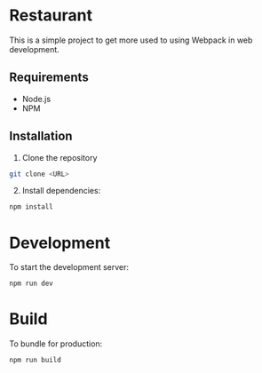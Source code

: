 # Restaurant

This is a simple project to get more used to using Webpack in web development.

## Requirements

-   Node.js
-   NPM

## Installation

1. Clone the repository

```bash
git clone <URL>
```

2. Install dependencies:

```bash
npm install
```

# Development

To start the development server:

```bash
npm run dev
```

# Build

To bundle for production:

```bash
npm run build
```
